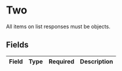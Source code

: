 # Two

All items on list responses must be objects.


## Fields

| Field       | Type        | Required    | Description |
| ----------- | ----------- | ----------- | ----------- |